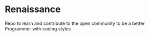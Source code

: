 # Renaissance
Repo to learn and contribute to the open community to be a better Programmer with coding styles
